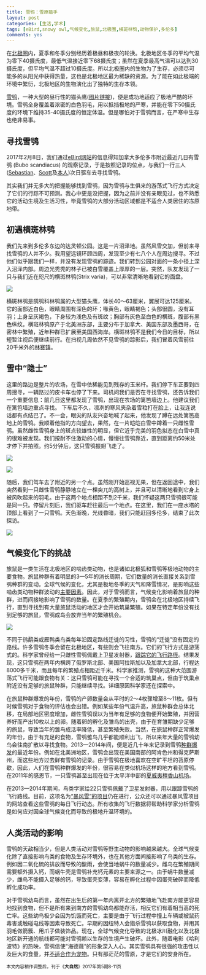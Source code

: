 ```yaml
---
title: 雪鸮：雪原猎手
layout: post
categories: [生活,学术]
tags: [eBird,snowy owl,气候变化,旅鼠,北极圈,横斑林鸮,动物保护,多伦多]
comments: yes
---
```


在[北极圈](https://en.wikipedia.org/wiki/Arctic_Circle)内，夏季和冬季分别经历着极昼和极夜的轮换。北极地区冬季的平均气温为零下40摄氏度，最低气温接近零下68摄氏度；虽然在夏季最高气温可以达到30摄氏度，但平均气温不超过10摄氏度。所以北极圈内的生物为了生存，必须尽可能多的从阳光中获得热量，这也是北极地区最为稀缺的资源。为了能在如此极端的环境中繁衍，北极地区的生物演化出了独特的生存本领。

[雪鸮](https://en.wikipedia.org/wiki/Snowy_owl)，一种大型的昼行性的猫头鹰([图片链接](https://www.allaboutbirds.org/guide/Snowy_Owl/media-browser-overview/66046481))，便是成功地适应了极地严酷的环境。雪鸮全身覆盖着浓密的白色羽毛，用以抵挡极地的严寒，并能在零下50摄氏度的环境下维持35-40摄氏度的恒定体温。但是哪怕对于雪鸮而言，在严寒中生存也绝非易事。
## 寻找雪鸮2017年2月8日，我们通过[eBird网站](https://ebird.org/home)的信息得知加拿大多伦多市附近最近几日有雪鸮 (Bubo scandiacus) 的观察记录，于是按照记录的位点，与我们一行三人([Sebastian](http://www.toek.wzw.tum.de/index.php?id=226)、[Scott](http://www.utsc.utoronto.ca/biosci/scott-macivor)及[本人](http://sixf.org))次日驱车去寻找雪鸮。
其实我们并无多大的把握能够找到雪鸮，因为雪鸮与生俱来的游荡式飞行方式决定了它们的行踪不可预测。我心中更是没把握，因为之前并没有亲眼见过，也不熟悉它的活动生境及生活习性，毕竟雪鸮的大部分活动区域都是不适合人类居住的冻原地带。
## 初遇横斑林鸮我们先来到多伦多东边的达灵顿公园。这是一片沼泽地。虽然风雪交加，但前来寻找雪鸮的人并不少。我用望远镜环顾四周，发现至少有七八个人在周边搜寻。不过他们似乎跟我们一样，并没有发现雪鸮的踪迹。我们转到公园对面的一条小径上深入沼泽内部。周边光秃秃的林子已被白雪覆盖上厚厚的一层。突然，队友发现了一只与我们近在咫尺的横斑林鸮(Strix varia)，可以非常清晰地看到它的面盘。

![](http://sixf.org/files/images/2018/strix-varia.jpg)
横斑林鸮是鸱鸮科林鸮属的大型猫头鹰，体长40～63厘米，翼展可达125厘米。它的面部近白色，眼睛周围有深色的环；喙黄色，眼睛褐色；头部很圆，没有耳羽；上身呈灰褐色，下身较为浅色及有斑纹；胸部有灰色至白色的横斑，腹部有黑色纵纹。横斑林鸮原产于北美洲东部，主要分布于加拿大、美国东部及墨西哥，在密林中繁殖，近年种群已扩展至美国西海岸。横斑林鸮不是我们今日的目标，所以短暂注视后便继续前行。在扫视几周依然不见雪鸮的踪影后，我们冒着风雪前往20千米外的[林赛镇](https://en.wikipedia.org/wiki/Lindsay,_Ontario)。
## 雪中“隐士”
这里的路边是整片的农场，在雪中依稀能见到残存的玉米杆。我们停下车正要到四周搜寻，一辆路过的皮卡车也停了下来。司机问我们是否在寻找雪鸮，还告诉我们一个重要信息：前几日这里都发现了雪鸮，出现在农场的篱笆墙边上。他建议我们在篱笆墙边重点寻找。下车后不久，凛冽的寒风夹杂着雪粒打在脸上，让我连说话都有点结巴了。不一会，眼尖的队友兴奋地喊了起来，他发现了蹲在远处篱笆高地上的雪鸮。我顺着他指的方向望去，果然，在一片皑皑白雪中蹲着一只雌性雪鸮。虽然雌性雪鸮身上的斑点较雄性的明显，但它近乎完美的羽色拟态在白雪中真的很难被发现。我们按耐不住激动的心情，慢慢往雪鸮靠近，直到距离约50米处才停下并拍照。约5分钟后，这只雪鸮振翅飞走了。

![](http://sixf.org/files/images/2018/snow-field.jpg)

![](http://sixf.org/files/images/2018/snow-owl1.jpg)
随后，我们驾车去了附近的另一个点。虽然刚开始巡视无果，但在返回途中，我们突然看到一只雌性雪鸮静静地立在一棵突兀的高树上，并且可以清晰地看到它身上被风吹起来的羽毛。由于这两个地点相距不到2千米，我们怀疑这两只雪鸮很可能是同一只。停留片刻后，我们驱车赶往最后一个地点。在这里，我们在一座水塔的顶部上看到了一只雪鸮。天色渐晚，光线昏暗，我们只能赶回多伦多，结束了此次探访。

![](http://sixf.org/files/images/2018/snow-owl2.jpg)
## 气候变化下的挑战
旅鼠是一类生活在北极地区的啮齿类动物，也是诸如北极狐和雪鸮等极地动物的主要食物。旅鼠种群有着明显的3—5年的消长周期，它们数量的消长直接关系到雪鸮种群的变动。全球气候的变化，尤其是极地冬季的天气和降雪情况，是影响这些啮齿类动物种群波动的[主要因素](http://doi.org/10.1038/nature07442)。因此，对于雪鸮而言，气候变化影响着旅鼠的种群，进而间接地影响了雪鸮的数量。在夏季的繁殖期内，雪鸮会在北极地区持续飞行，直到寻找到有大量旅鼠活动的地区才会开始筑巢繁殖。如果在特定年份没有找到足够的旅鼠，雪鸮成鸟会放弃当年的繁殖机会。

![](http://sixf.org/files/images/2018/lemmings-zootopia.jpg)
不同于鸻鹬类或雁鸭类鸟类每年沿固定路线迁徙的习性，雪鸮的“迁徙”没有固定的路线。许多雪鸮冬季会留在北极地区，有些则会飞往南方。它们的飞行方式是游荡式的。科学家曾经给一只雌性雪鸮佩戴上卫星发射器，[跟踪它的飞行路径](https://www.projectsnowstorm.org/tracking-snowy-owls/)。结果发现，这只雪鸮在两年内横跨了俄罗斯北部、美国阿拉斯加以及加拿大北部，行程达8000多千米，而且每年的繁殖点相距近千米。科学家推测，雪鸮的这种大范围游荡式飞行可能跟食物有关：这只雪鸮可能在寻找一个合适的筑巢点，但由于筑巢点附近没有足够的旅鼠种群，只能继续寻找。详细原因科学家还在探索中。
在旅鼠种群爆发的年份，雪鸮的产卵数量会从平时的2～4枚骤增至8～11枚。但有时候雪鸮对于食物的评估也会出错。例如某些年份气温升高，旅鼠种群会总体北移，在局部地区密度增加，雌性雪鸮误以为当年有足够的食物便开始繁殖，并因营养好而产出10枚以上的卵。随着卵的孵化及雏鸟的出壳，由于在育雏期缺少足够的旅鼠，导致当年的雏鸟成活率降低，甚至繁殖失败。当然，在旅鼠种群正常爆发的年份，由于有充足的食物，雪鸮雏鸟几乎都能顺利出飞，所以来年大量的雪鸮幼鸟会往南扩散以寻找食物。2013—2014年间，便是近几十年来记录到雪鸮[种群爆发](https://www.projectsnowstorm.org/what-is-an-irruption/)的最近年份。例如在北美洲地区，雪鸮会出现在美国南部的阿肯色州和得克萨斯州，而这些地方过去鲜有雪鸮的记录。由于雪鸮在极地喜欢在空旷平坦的苔原停歇，因此，人们在雪鸮种群爆发的年份，很容易在类似机场这样的地方看到雪鸮。在2011年的感恩节，一只雪鸮甚至出现在位于太平洋中部的[夏威夷檀香山机场](https://nyti.ms/2siv6Zm)。
在2013—2014年期间，鸟类学家给22只雪鸮佩戴了卫星发射器，用以跟踪雪鸮的飞行路线。目前，这项名为[“暴风雪”的项目](https://www.projectsnowstorm.org)仍在进行，公众还可以通过暴风雪项目的网站查看这些雪鸮的每日飞行动态。所有收集的飞行数据将帮助科学家分析雪鸮是如何应对因全球气候变化而导致的极地升温环境的。
## 人类活动的影响
雪鸮的天敌相当少，但是人类活动对雪鸮等野生动物的影响越来越大。全球气候变化除了直接影响鸟类的食物及生存环境外，也在其他方面间接影响了鸟类的生存。例如因二氧化硫的排放而导致的酸雨，会使当地蜗牛的数量减少。雌鸟在繁殖期间需要额外摄入钙，而蜗牛壳是雪鸮补充钙元素的主要来源之一。由于蜗牛数量减少，雌鸟不能摄入足够的钙，导致蛋壳变薄，容易在孵化过程中因蛋壳破碎而降低孵化成功率。
对于雪鸮幼鸟而言，虽然在出生后的第一年内离开北方的繁殖地飞赴南方能更容易地找到食物，但不是所有来到南方的雪鸮幼鸟都能存活，相反它们有着相当高的死亡率。这些幼鸟极少会因为饥饿而死亡，主要是由于飞行过程中撞上车辆或被鼠药毒害或触碰电线等因素导致死亡。早期的因纽特人会猎杀雪鸮以获取食物，并用其羽毛做箭簇、用爪子做装饰品。现在，全球气候变化导致的北极冰川融化以及北极地区新开通的航线都可能对雪鸮赖以生存的生境产生破坏。此外，随着电影《哈利波特》的热映，雪鸮信使“海德薇”的形象深入人心。其实雪鸮具有很强的攻击性以及巨大的食量，并[不适合作为宠物](http://doi.org/10.1038/nature.2017.22198)。只有那茫茫的雪原，才是它们的安身所在。

<small>本文内容稍作调整后，刊于《**大自然**》2017年第5期8-11页</small>